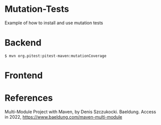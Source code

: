 # Mutation-Tests
Example of how to install and use mutation tests

# Backend
    $ mvn org.pitest:pitest-maven:mutationCoverage

# Frontend
    

# References
Multi-Module Project with Maven, by Denis Szczukocki. Baeldung. Access in 2022, https://www.baeldung.com/maven-multi-module